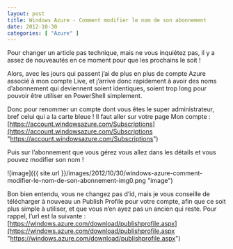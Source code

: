 ```yaml
---
layout: post
title: Windows Azure - Comment modifier le nom de son abonnement
date: 2012-10-30
categories: [ "Azure" ]
---
```


Pour changer un article pas technique, mais ne vous inquiétez pas, il y a assez de nouveautés en ce moment pour que les prochains le soit !

Alors, avec les jours qui passent j’ai de plus en plus de compte Azure associé à mon compte Live, et j’arrive donc rapidement à avoir des noms d’abonnement qui deviennent soient identiques, soient trop long pour pouvoir être utiliser en PowerShell simplement.

Donc pour renommer un compte dont vous êtes le super administrateur, bref celui qui a la carte bleue ! Il faut aller sur votre page Mon compte : [https://account.windowsazure.com/Subscriptions](https://account.windowsazure.com/Subscriptions "https://account.windowsazure.com/Subscriptions")

Puis sur l’abonnement que vous gérez vous allez dans les détails et vous pouvez modifier son nom !

![image]({{ site.url }}/images/2012/10/30/windows-azure-comment-modifier-le-nom-de-son-abonnement-img0.png "image")

Bon bien entendu, vous ne changez pas d’id, mais je vous conseille de télécharger à nouveau un Publish Profile pour votre compte, afin que ce soit plus simple à utiliser, et que vous n’en ayez pas un ancien qui reste. Pour rappel, l’url est la suivante :  [https://windows.azure.com/download/publishprofile.aspx](https://windows.azure.com/download/publishprofile.aspx "https://windows.azure.com/download/publishprofile.aspx")
